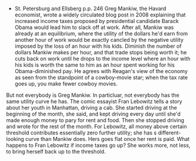 * St. Petersburg and Ellsberg
p.p.  246
Greg Mankiw, the Havard economist, wrote a widely circulated blog post in 2008 explaining that increased income taxes proposed by presidential candidate Barack Obama would lead him to slack off at work. After all, Mankiw was already at an equilibrium, where the utility of the dollars he'd earn from another hour of work would be exactly cancled by the negative utility imposed by the loss of an hour with his kids. Diminish the number of dollars Mankiw makes per hour, and that trade stops being worth it; he cuts back on work until he drops to the income level where an hour with his kids is worth the same to him as an hour spent working for his Obama-diminished pay. He agrees with Reagan's view of the economy as seen from the standpoint of a cowboy-movie star; when the tax rate goes up, you make fewer cowboy movies.

But not everybody is Greg Mankiw. In particluar, not everybody has the same utility curve he has. The comic essayist Fran Lebowitz tells a story about her youth in Manhattan, driving a cab. She started driving at the beginning of the month, she said, and kept driving every day until she'd made enough money to pary for rent and food. Then she stopped driving and wrote for the rest of the month. For Lebowitz, all money above certain threshold contributes essentially zero further utility; she has s different-looking curve than Mankiw does. Hers goes flat once her rent is paid. What happens to Fran Lebowitz if income taxes go up? She works more, not less, to bring herself back up to the threshold.
